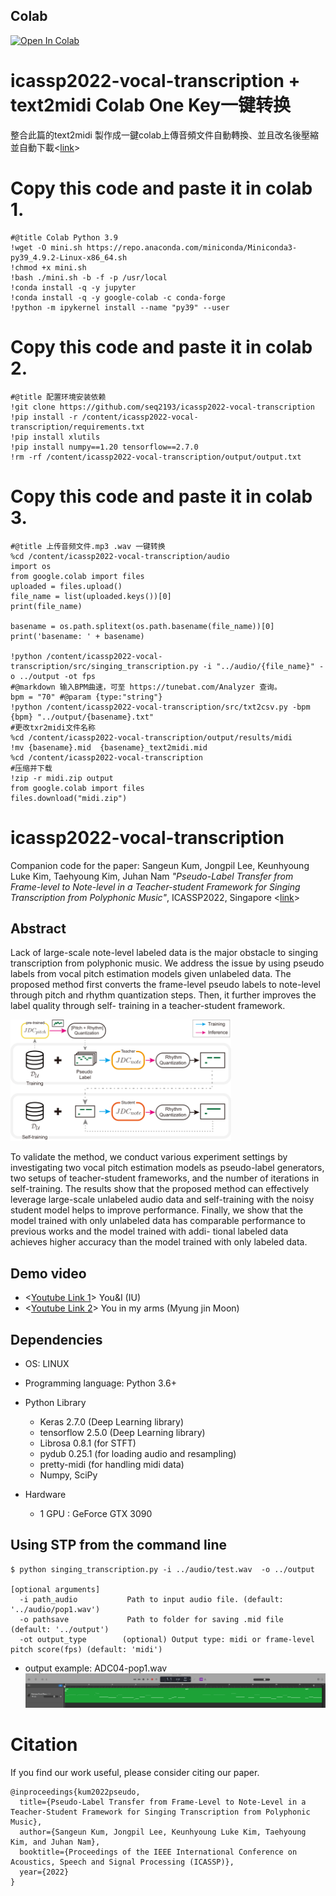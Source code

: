 ## Colab
<a target="_blank" href="https://colab.research.google.com/github/Pluseen/icassp2022-vocal-transcription/blob/main/icassp2022_vocal_transcription.ipynb">
  <img src="https://colab.research.google.com/assets/colab-badge.svg" alt="Open In Colab"/>
</a>


# icassp2022-vocal-transcription + text2midi Colab One Key一键转换
整合此篇的text2midi 製作成一鍵colab上傳音頻文件自動轉換、並且改名後壓縮並自動下載<[link](https://www.bilibili.com/video/BV1iF411F7zq/)>

# Copy this code and paste it in colab 1.
```
#@title Colab Python 3.9
!wget -O mini.sh https://repo.anaconda.com/miniconda/Miniconda3-py39_4.9.2-Linux-x86_64.sh
!chmod +x mini.sh
!bash ./mini.sh -b -f -p /usr/local
!conda install -q -y jupyter
!conda install -q -y google-colab -c conda-forge
!python -m ipykernel install --name "py39" --user
```
# Copy this code and paste it in colab 2.
```
#@title 配置环境安装依赖
!git clone https://github.com/seq2193/icassp2022-vocal-transcription
!pip install -r /content/icassp2022-vocal-transcription/requirements.txt
!pip install xlutils
!pip install numpy==1.20 tensorflow==2.7.0
!rm -rf /content/icassp2022-vocal-transcription/output/output.txt
```

# Copy this code and paste it in colab 3.
```
#@title 上传音频文件.mp3 .wav 一键转换
%cd /content/icassp2022-vocal-transcription/audio
import os
from google.colab import files
uploaded = files.upload()
file_name = list(uploaded.keys())[0]
print(file_name)

basename = os.path.splitext(os.path.basename(file_name))[0]
print('basename: ' + basename)

!python /content/icassp2022-vocal-transcription/src/singing_transcription.py -i "../audio/{file_name}" -o ../output -ot fps
#@markdown 输入BPM曲速，可至 https://tunebat.com/Analyzer 查询。
bpm = "70" #@param {type:"string"}
!python /content/icassp2022-vocal-transcription/src/txt2csv.py -bpm {bpm} "../output/{basename}.txt"
#更改txr2midi文件名称
%cd /content/icassp2022-vocal-transcription/output/results/midi
!mv {basename}.mid  {basename}_text2midi.mid
%cd /content/icassp2022-vocal-transcription
#压缩并下载
!zip -r midi.zip output 
from google.colab import files
files.download("midi.zip")
```

# icassp2022-vocal-transcription
Companion code for the paper:
Sangeun Kum, Jongpil Lee, Keunhyoung Luke Kim, Taehyoung Kim, Juhan Nam *"Pseudo-Label Transfer from Frame-level to Note-level in a Teacher-student Framework for Singing Transcription from Polyphonic Music"*, ICASSP2022, Singapore <[link](https://ieeexplore.ieee.org/document/9747147)>


## Abstract

Lack of large-scale note-level labeled data is the major obstacle to singing transcription from polyphonic music. We address the issue by using pseudo labels from vocal pitch estimation models given unlabeled data. The proposed method first converts the frame-level pseudo labels to note-level through pitch and rhythm quantization steps. Then, it further improves the label quality through self- training in a teacher-student framework. 

<img src="./img/ICASSP2022-fig1-2.png" width="70%">

To validate the method, we conduct various experiment settings by investigating two vocal pitch estimation models as pseudo-label generators, two setups of teacher-student frameworks, and the number of iterations in self-training. The results show that the proposed method can effectively leverage large-scale unlabeled audio data and self-training with the noisy student model helps to improve performance. Finally, we show that the model trained with only unlabeled data has comparable performance to previous works and the model trained with addi- tional labeled data achieves higher accuracy than the model trained with only labeled data.

## Demo video
- <[Youtube Link 1](https://www.youtube.com/watch?v=wlD-GAGuj0M "Demo 1: Singing transcription from polpyphonic music")> You&I (IU) 
- <[Youtube Link 2](https://youtu.be/iitOC4vuC8U "Demo 2: Singing transcription from polpyphonic music")> You in my arms (Myung jin Moon)


## Dependencies

- OS: LINUX 
- Programming language: Python 3.6+
- Python Library 
  - Keras 2.7.0 (Deep Learning library)
  - tensorflow 2.5.0 (Deep Learning library)
  - Librosa 0.8.1 (for STFT)  
  - pydub 0.25.1 (for loading audio and resampling)
  - pretty-midi (for handling midi data)
  - Numpy, SciPy

- Hardware
  - 1 GPU : GeForce GTX 3090


## Using STP from the command line
``` 
$ python singing_transcription.py -i ../audio/test.wav  -o ../output

[optional arguments]
  -i path_audio           Path to input audio file. (default: '../audio/pop1.wav')
  -o pathsave             Path to folder for saving .mid file (default: '../output')
  -ot output_type        (optional) Output type: midi or frame-level pitch score(fps) (default: 'midi')
```
- output example: ADC04-pop1.wav
  <img src="./img/example_pop1_midi.png" width="100%">
# Citation
If you find our work useful, please consider citing our paper.

``` 
@inproceedings{kum2022pseudo,
  title={Pseudo-Label Transfer from Frame-Level to Note-Level in a Teacher-Student Framework for Singing Transcription from Polyphonic Music},
  author={Sangeun Kum, Jongpil Lee, Keunhyoung Luke Kim, Taehyoung Kim, and Juhan Nam},
  booktitle={Proceedings of the IEEE International Conference on Acoustics, Speech and Signal Processing (ICASSP)},
  year={2022}
}
``` 
